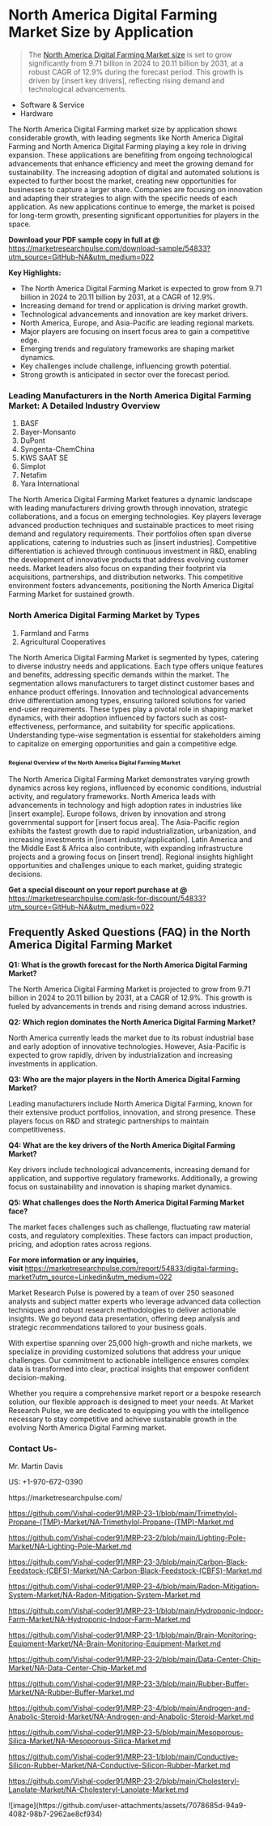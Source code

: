 <h1>North America Digital Farming Market&nbsp;Size by Application</h1><blockquote><p>The <a href="https://marketresearchpulse.com/download-sample/54833?utm_source=GitHub-NA&amp;utm_medium=022">North America Digital Farming Market size</a> is set to grow significantly from 9.71 billion in 2024 to 20.11 billion by 2031, at a robust CAGR of 12.9% during the forecast period. This growth is driven by [insert key drivers], reflecting rising demand and technological advancements.</p></blockquote><ul><li>Software & Service<li> Hardware</li></ul><p>The North America Digital Farming market size by application shows considerable growth, with leading segments like North America Digital Farming and North America Digital Farming playing a key role in driving expansion. These applications are benefiting from ongoing technological advancements that enhance efficiency and meet the growing demand for sustainability. The increasing adoption of digital and automated solutions is expected to further boost the market, creating new opportunities for businesses to capture a larger share. Companies are focusing on innovation and adapting their strategies to align with the specific needs of each application. As new applications continue to emerge, the market is poised for long-term growth, presenting significant opportunities for players in the space.</p><p><strong>Download your PDF sample copy in full at @ </strong><a href="https://marketresearchpulse.com/download-sample/54833?utm_source=GitHub-NA&amp;utm_medium=022">https://marketresearchpulse.com/download-sample/54833?utm_source=GitHub-NA&amp;utm_medium=022</a></p><p><strong>Key Highlights: </strong></p><ul><li>The North America Digital Farming Market is expected to grow from 9.71 billion in 2024 to 20.11 billion by 2031, at a CAGR of 12.9%.</li><li>Increasing demand for trend or application is driving market growth.</li><li>Technological advancements and innovation are key market drivers.</li><li>North America, Europe, and Asia-Pacific are leading regional markets.</li><li>Major players are focusing on insert focus area to gain a competitive edge.</li><li>Emerging trends and regulatory frameworks are shaping market dynamics.</li><li>Key challenges include challenge, influencing growth potential.</li><li>Strong growth is anticipated in sector over the forecast period.</li></ul><h3>Leading Manufacturers in the North America Digital Farming Market: A Detailed Industry Overview</h3><ol><li>BASF</li><li>Bayer-Monsanto</li><li>DuPont</li><li>Syngenta-ChemChina</li><li>KWS SAAT SE</li><li>Simplot</li><li>Netafim</li><li>Yara International</li></ol><div class="flex max-w-full flex-col flex-grow"><div class="min-h-8 text-message flex w-full flex-col items-end gap-2 whitespace-normal break-words [.text-message+&amp;]:mt-5" dir="auto" data-message-author-role="assistant" data-message-id="fd8432e4-4910-450d-b182-61b7bfb0a01f" data-message-model-slug="gpt-4o"><div class="flex w-full flex-col gap-1 empty:hidden first:pt-[3px]"><div class="markdown prose w-full break-words dark:prose-invert light"><p>The North America Digital Farming Market features a dynamic landscape with leading manufacturers driving growth through innovation, strategic collaborations, and a focus on emerging technologies. Key players leverage advanced production techniques and sustainable practices to meet rising demand and regulatory requirements. Their portfolios often span diverse applications, catering to industries such as [insert industries]. Competitive differentiation is achieved through continuous investment in R&amp;D, enabling the development of innovative products that address evolving customer needs. Market leaders also focus on expanding their footprint via acquisitions, partnerships, and distribution networks. This competitive environment fosters advancements, positioning the North America Digital Farming Market for sustained growth.</p></div></div></div></div><h3>North America Digital Farming Market by Types</h3><ol><li>Farmland and Farms<li> Agricultural Cooperatives</li></ol><div class="flex max-w-full flex-col flex-grow"><div class="min-h-8 text-message flex w-full flex-col items-end gap-2 whitespace-normal break-words [.text-message+&amp;]:mt-5" dir="auto" data-message-author-role="assistant" data-message-id="084470be-0bb7-4664-bddf-5156b4f41249" data-message-model-slug="gpt-4o-mini"><div class="flex w-full flex-col gap-1 empty:hidden first:pt-[3px]"><div class="markdown prose w-full break-words dark:prose-invert light"><p>The North America Digital Farming Market is segmented by types, catering to diverse industry needs and applications. Each type offers unique features and benefits, addressing specific demands within the market. The segmentation allows manufacturers to target distinct customer bases and enhance product offerings. Innovation and technological advancements drive differentiation among types, ensuring tailored solutions for varied end-user requirements. These types play a pivotal role in shaping market dynamics, with their adoption influenced by factors such as cost-effectiveness, performance, and suitability for specific applications. Understanding type-wise segmentation is essential for stakeholders aiming to capitalize on emerging opportunities and gain a competitive edge.</p></div></div></div></div><h3><span style="font-size: 11px;">Regional Overview of the North America Digital Farming Market</span></h3><div class="flex max-w-full flex-col flex-grow"><div class="min-h-8 text-message flex w-full flex-col items-end gap-2 whitespace-normal break-words [.text-message+&amp;]:mt-5" dir="auto" data-message-author-role="assistant" data-message-id="e9038762-ce64-4e30-91c9-9bd413514231" data-message-model-slug="gpt-4o-mini"><div class="flex w-full flex-col gap-1 empty:hidden first:pt-[3px]"><div class="markdown prose w-full break-words dark:prose-invert light"><p>The North America Digital Farming Market demonstrates varying growth dynamics across key regions, influenced by economic conditions, industrial activity, and regulatory frameworks. North America leads with advancements in technology and high adoption rates in industries like [insert example]. Europe follows, driven by innovation and strong governmental support for [insert focus area]. The Asia-Pacific region exhibits the fastest growth due to rapid industrialization, urbanization, and increasing investments in [insert industry/application]. Latin America and the Middle East &amp; Africa also contribute, with expanding infrastructure projects and a growing focus on [insert trend]. Regional insights highlight opportunities and challenges unique to each market, guiding strategic decisions.</p></div></div></div></div><p><strong>Get a special discount on your report purchase at @ </strong><a href="https://marketresearchpulse.com/ask-for-discount/54833?utm_source=GitHub-NA&amp;utm_medium=022">https://marketresearchpulse.com/ask-for-discount/54833?utm_source=GitHub-NA&amp;utm_medium=022</a></p><h2>Frequently Asked Questions (FAQ) in the North America Digital Farming Market</h2><p><strong>Q1: What is the growth forecast for the North America Digital Farming Market?</strong></p><p>The North America Digital Farming Market is projected to grow from 9.71 billion in 2024 to 20.11 billion by 2031, at a CAGR of 12.9%. This growth is fueled by advancements in trends and rising demand across industries.</p><p><strong>Q2: Which region dominates the North America Digital Farming Market?</strong></p><p>North America currently leads the market due to its robust industrial base and early adoption of innovative technologies. However, Asia-Pacific is expected to grow rapidly, driven by industrialization and increasing investments in application.</p><p><strong>Q3: Who are the major players in the North America Digital Farming Market?</strong></p><p>Leading manufacturers include North America Digital Farming, known for their extensive product portfolios, innovation, and strong presence. These players focus on R&amp;D and strategic partnerships to maintain competitiveness.</p><p><strong>Q4: What are the key drivers of the North America Digital Farming Market?</strong></p><p>Key drivers include technological advancements, increasing demand for application, and supportive regulatory frameworks. Additionally, a growing focus on sustainability and innovation is shaping market dynamics.</p><p><strong>Q5: What challenges does the North America Digital Farming Market face?</strong></p><p>The market faces challenges such as challenge, fluctuating raw material costs, and regulatory complexities. These factors can impact production, pricing, and adoption rates across regions.</p><p><strong>For more information or any inquiries, visit&nbsp;</strong><a href="https://marketresearchpulse.com/report/54833/digital-farming-market?utm_source=Linkedin&utm_medium=022">https://marketresearchpulse.com/report/54833/digital-farming-market?utm_source=Linkedin&utm_medium=022</a></p><p>Market Research Pulse is powered by a team of over 250 seasoned analysts and subject matter experts who leverage advanced data collection techniques and robust research methodologies to deliver actionable insights. We go beyond data presentation, offering deep analysis and strategic recommendations tailored to your business goals.</p><p>With expertise spanning over 25,000 high-growth and niche markets, we specialize in providing customized solutions that address your unique challenges. Our commitment to actionable intelligence ensures complex data is transformed into clear, practical insights that empower confident decision-making.</p><p>Whether you require a comprehensive market report or a bespoke research solution, our flexible approach is designed to meet your needs. At Market Research Pulse, we are dedicated to equipping you with the intelligence necessary to stay competitive and achieve sustainable growth in the evolving North America Digital Farming market.</p><h3><strong>Contact Us-</strong></h3><p>Mr. Martin Davis</p><p>US: +1-970-672-0390</p><p>https://marketresearchpulse.com/</p><p><a href="https://github.com/Vishal-coder91/MRP-23-1/blob/main/Trimethylol-Propane-(TMP)-Market/NA-Trimethylol-Propane-(TMP)-Market.md">https://github.com/Vishal-coder91/MRP-23-1/blob/main/Trimethylol-Propane-(TMP)-Market/NA-Trimethylol-Propane-(TMP)-Market.md</a></p><p><a href="https://github.com/Vishal-coder91/MRP-23-2/blob/main/Lighting-Pole-Market/NA-Lighting-Pole-Market.md">https://github.com/Vishal-coder91/MRP-23-2/blob/main/Lighting-Pole-Market/NA-Lighting-Pole-Market.md</a></p><p><a href="https://github.com/Vishal-coder91/MRP-23-3/blob/main/Carbon-Black-Feedstock-(CBFS)-Market/NA-Carbon-Black-Feedstock-(CBFS)-Market.md">https://github.com/Vishal-coder91/MRP-23-3/blob/main/Carbon-Black-Feedstock-(CBFS)-Market/NA-Carbon-Black-Feedstock-(CBFS)-Market.md</a></p><p><a href="https://github.com/Vishal-coder91/MRP-23-4/blob/main/Radon-Mitigation-System-Market/NA-Radon-Mitigation-System-Market.md">https://github.com/Vishal-coder91/MRP-23-4/blob/main/Radon-Mitigation-System-Market/NA-Radon-Mitigation-System-Market.md</a></p><p><a href="https://github.com/Vishal-coder91/MRP-23-1/blob/main/Hydroponic-Indoor-Farm-Market/NA-Hydroponic-Indoor-Farm-Market.md">https://github.com/Vishal-coder91/MRP-23-1/blob/main/Hydroponic-Indoor-Farm-Market/NA-Hydroponic-Indoor-Farm-Market.md</a></p><p><a href="https://github.com/Vishal-coder91/MRP-23-1/blob/main/Brain-Monitoring-Equipment-Market/NA-Brain-Monitoring-Equipment-Market.md">https://github.com/Vishal-coder91/MRP-23-1/blob/main/Brain-Monitoring-Equipment-Market/NA-Brain-Monitoring-Equipment-Market.md</a></p><p><a href="https://github.com/Vishal-coder91/MRP-23-2/blob/main/Data-Center-Chip-Market/NA-Data-Center-Chip-Market.md">https://github.com/Vishal-coder91/MRP-23-2/blob/main/Data-Center-Chip-Market/NA-Data-Center-Chip-Market.md</a></p><p><a href="https://github.com/Vishal-coder91/MRP-23-3/blob/main/Rubber-Buffer-Market/NA-Rubber-Buffer-Market.md">https://github.com/Vishal-coder91/MRP-23-3/blob/main/Rubber-Buffer-Market/NA-Rubber-Buffer-Market.md</a></p><p><a href="https://github.com/Vishal-coder91/MRP-23-4/blob/main/Androgen-and-Anabolic-Steroid-Market/NA-Androgen-and-Anabolic-Steroid-Market.md">https://github.com/Vishal-coder91/MRP-23-4/blob/main/Androgen-and-Anabolic-Steroid-Market/NA-Androgen-and-Anabolic-Steroid-Market.md</a></p><p><a href="https://github.com/Vishal-coder91/MRP-23-5/blob/main/Mesoporous-Silica-Market/NA-Mesoporous-Silica-Market.md">https://github.com/Vishal-coder91/MRP-23-5/blob/main/Mesoporous-Silica-Market/NA-Mesoporous-Silica-Market.md</a></p><p><a href="https://github.com/Vishal-coder91/MRP-23-1/blob/main/Conductive-Silicon-Rubber-Market/NA-Conductive-Silicon-Rubber-Market.md">https://github.com/Vishal-coder91/MRP-23-1/blob/main/Conductive-Silicon-Rubber-Market/NA-Conductive-Silicon-Rubber-Market.md</a></p><p><a href="https://github.com/Vishal-coder91/MRP-23-2/blob/main/Cholesteryl-Lanolate-Market/NA-Cholesteryl-Lanolate-Market.md">https://github.com/Vishal-coder91/MRP-23-2/blob/main/Cholesteryl-Lanolate-Market/NA-Cholesteryl-Lanolate-Market.md</a></p>
![image](https://github.com/user-attachments/assets/7078685d-94a9-4082-98b7-2962ae8cf934)
